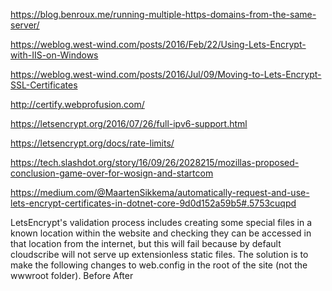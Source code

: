 
https://blog.benroux.me/running-multiple-https-domains-from-the-same-server/

https://weblog.west-wind.com/posts/2016/Feb/22/Using-Lets-Encrypt-with-IIS-on-Windows

https://weblog.west-wind.com/posts/2016/Jul/09/Moving-to-Lets-Encrypt-SSL-Certificates

http://certify.webprofusion.com/

https://letsencrypt.org/2016/07/26/full-ipv6-support.html

https://letsencrypt.org/docs/rate-limits/

https://tech.slashdot.org/story/16/09/26/2028215/mozillas-proposed-conclusion-game-over-for-wosign-and-startcom

https://medium.com/@MaartenSikkema/automatically-request-and-use-lets-encrypt-certificates-in-dotnet-core-9d0d152a59b5#.5753cuqpd

LetsEncrypt's validation process includes creating some special files in a known location within the website and checking they can be accessed in that location from the internet, but this will fail because by default cloudscribe will not serve up extensionless static files. The solution is to make the following changes to web.config in the root of the site (not the wwwroot folder).
Before
<handlers>
     <add name="aspNetCore" path="*" verb="*" modules="AspNetCoreModule" resourceType="Unspecified"/>
</handlers>
After
<handlers accessPolicy="Script,Read">
    <add name="LetsEncrypt" path=".well-known/acme-challenge/*" verb="*" modules="StaticFileModule" preCondition="integratedMode" resourceType="File" requireAccess="Read" />
    <add name="aspNetCore" path="*" verb="*" modules="AspNetCoreModule" resourceType="Unspecified" />
</handlers>
